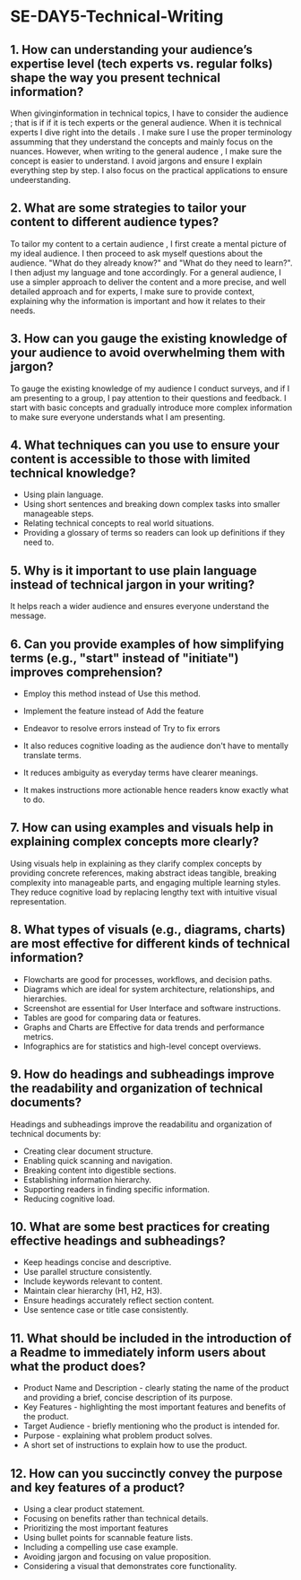 # SE-DAY5-Technical-Writing
## 1. How can understanding your audience’s expertise level (tech experts vs. regular folks) shape the way you present technical information?
When givinginformation in technical topics, I have to consider the audience ; that is if if it is tech experts or the general audience. When it is technical experts I  dive  right into 
the details . I make sure I use the proper terminology assumming that they understand the concepts and mainly focus on the nuances. However, when writing to the general audence , I make sure the concept is easier to understand. I avoid jargons and ensure I explain everything step by step. I also focus on the practical applications to ensure undeerstanding.

## 2. What are some strategies to tailor your content to different audience types?
To tailor my content to a certain audience , I first create a mental picture of my ideal audience. I then proceed to ask myself questions about the audience. "What do they already know?" and "What do they need to learn?". I then  adjust my language and tone accordingly. For a general audience, I use a simpler approach to deliver the content and a more precise, and well detailed  approach  and for experts, I  make sure  to provide context, explaining why the information is important and how it relates to their needs.

## 3. How can you gauge the existing knowledge of your audience to avoid overwhelming them with jargon?
To gauge the existing knowledge of my audience I conduct surveys, and if I am presenting to a group, I  pay attention to their questions and feedback. I start with basic concepts and gradually introduce more complex information to make sure everyone understands what I am presenting.

## 4. What techniques can you use to ensure your content is accessible to those with limited technical knowledge?
- Using plain language.
- Using short sentences and breaking down complex tasks into smaller manageable steps.
- Relating  technical concepts to real world situations.
- Providing a glossary of terms so readers can look up definitions if they need to.

## 5. Why is it important to use plain language instead of technical jargon in your writing?
It helps reach a wider audience and ensures everyone understand the message.

## 6. Can you provide examples of how simplifying terms (e.g., "start" instead of "initiate") improves comprehension?
- Employ this method instead of Use this method.
- Implement the feature instead of Add the feature
- Endeavor to resolve errors instead of Try to fix errors 

- It also reduces cognitive loading as the audience don't have to mentally translate terms.
- It reduces ambiguity as everyday terms have clearer meanings.
- It makes instructions more actionable hence readers know exactly what to do.

## 7. How can using examples and visuals help in explaining complex concepts more clearly?
Using visuals help in explaining as they clarify complex concepts by providing concrete references, making abstract ideas tangible, breaking complexity into manageable parts, and engaging multiple learning styles. They reduce cognitive load by replacing lengthy text with intuitive visual representation.

## 8. What types of visuals (e.g., diagrams, charts) are most effective for different kinds of technical information?
- Flowcharts are good for processes, workflows, and decision paths.
- Diagrams which are ideal for system architecture, relationships, and hierarchies.
- Screenshot are essential for User Interface and software instructions.
- Tables are good  for comparing data or features.
- Graphs and Charts are Effective for data trends and performance metrics.
- Infographics are for statistics and high-level concept overviews.

## 9. How do headings and subheadings improve the readability and organization of technical documents?
Headings and subheadings improve the readabilitu and organization of technical documents by:
- Creating clear document structure.
- Enabling quick scanning and navigation.
- Breaking content into digestible sections.
- Establishing information hierarchy.
- Supporting readers in finding specific information.
- Reducing cognitive load.

## 10. What are some best practices for creating effective headings and subheadings?
- Keep headings concise and descriptive.
- Use parallel structure consistently.
- Include keywords relevant to content.
- Maintain clear hierarchy (H1, H2, H3).
- Ensure headings accurately reflect section content.
- Use sentence case or title case consistently.

## 11. What should be included in the introduction of a Readme to immediately inform users about what the product does?
- Product Name and Description -  clearly stating  the name of the product and providing a brief, concise description of its purpose.
- Key Features - highlighting the most important features and benefits of the product.
- Target Audience - briefly mentioning  who the product is intended for.
- Purpose - explaining what problem product solves.
- A short set of instructions to explain how to use the product.

## 12. How can you succinctly convey the purpose and key features of a product?
- Using a clear product statement.
- Focusing on benefits rather than technical details.
- Prioritizing the most important features
- Using bullet points for scannable feature lists.
- Including a compelling use case example.
- Avoiding jargon and focusing on value proposition.
- Considering  a visual that demonstrates core functionality.

